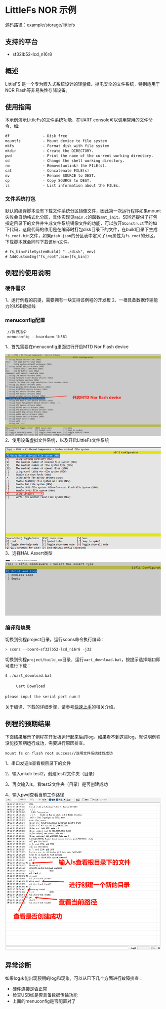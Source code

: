 # LittleFs NOR 示例

源码路径：example/storage/littlefs

## 支持的平台
<!-- 支持哪些板子和芯片平台 -->

+ sf32lb52-lcd_n16r8




## 概述
<!-- 例程简介 -->
LittleFS 是一个专为嵌入式系统设计的轻量级、掉电安全的文件系统，特别适用于 NOR Flash等非易失性存储设备。



## 使用指南
本示例演示LittleFs的文件系统功能，在UART console可以调用常用的文件命令，如:

```
df               - Disk free
mountfs          - Mount device to file system
mkfs             - Format disk with file system
mkdir            - Create the DIRECTORY.
pwd              - Print the name of the current working directory.
cd               - Change the shell working directory.
rm               - Remove(unlink) the FILE(s).
cat              - Concatenate FILE(s)
mv               - Rename SOURCE to DEST.
cp               - Copy SOURCE to DEST.
ls               - List information about the FILEs.

```
  
### 文件系统打包

默认的编译脚本没有下载文件系统分区镜像文件，因此第一次运行程序如果mount失败会自动格式化分区，具体实现见`main.c`的函数`mnt_init`。SDK还提供了打包指定目录下的文件并生成文件系统镜像文件的功能，可以放开`SConstruct`里的如下代码，这段代码的作用是在编译时打包disk目录下的文件，在build目录下生成`fs_root.bin`文件，如果`ptab.json`的分区表中定义了`img`属性为`fs_root`的分区，下载脚本就会同时下载该bin文件。
      
```
# fs_bin=FileSystemBuild( "../disk", env)
# AddCustomImg("fs_root",bin=[fs_bin])
```
## 例程的使用说明
### 硬件需求
1、运行例程的前提，需要拥有一块支持该例程的开发板
2、一根具备数据传输能力的USB数据线
### menuconfig配置
```
 //执行指令
 menuconfig --board=em-lb561
```  
1、首先需要在menuconfig里面进行开启MTD Nor Flash device

![alt text](assets/file_system_1.png)
2、使用设备虚拟文件系统，以及开启LittleFs文件系统

![alt text](assets/file_system_2.png)
3、选择HAL Assert类型

![alt text](assets/file_system_3.png)


### 编译和烧录
切换到例程project目录，运行scons命令执行编译：
```c
> scons --board=sf32lb52-lcd_n16r8 -j32
```
切换到例程`project/build_xx`目录，运行`uart_download.bat`，按提示选择端口即可进行下载：
```c
$ ./uart_download.bat

     Uart Download

please input the serial port num:5
```
关于编译、下载的详细步骤，请参考[快速上手](quick_start)的相关介绍。

## 例程的预期结果
下面结果展示了例程在开发板运行起来后的log。如果看不到这些log，就说明例程没能按预期运行成功，需要进行原因排查。
```
mount fs on flash root success//说明文件系统挂载成功
```
1、串口发送ls查看根目录下的文件

2、输入mkdir test2，创建test2文件夹（目录）

3、再次输入ls，看test2文件夹（目录）是否创建成功

4、输入pwd查看当前工作路径
![alt text](assets/file_system_log_1.png)

## 异常诊断
如果log未能出现预期的log和现象，可以从已下几个方面进行故障排查：
* 硬件连接是否正常
* 检查USB线是否具备数据传输功能
* 上面的menuconfig是否配置对了
